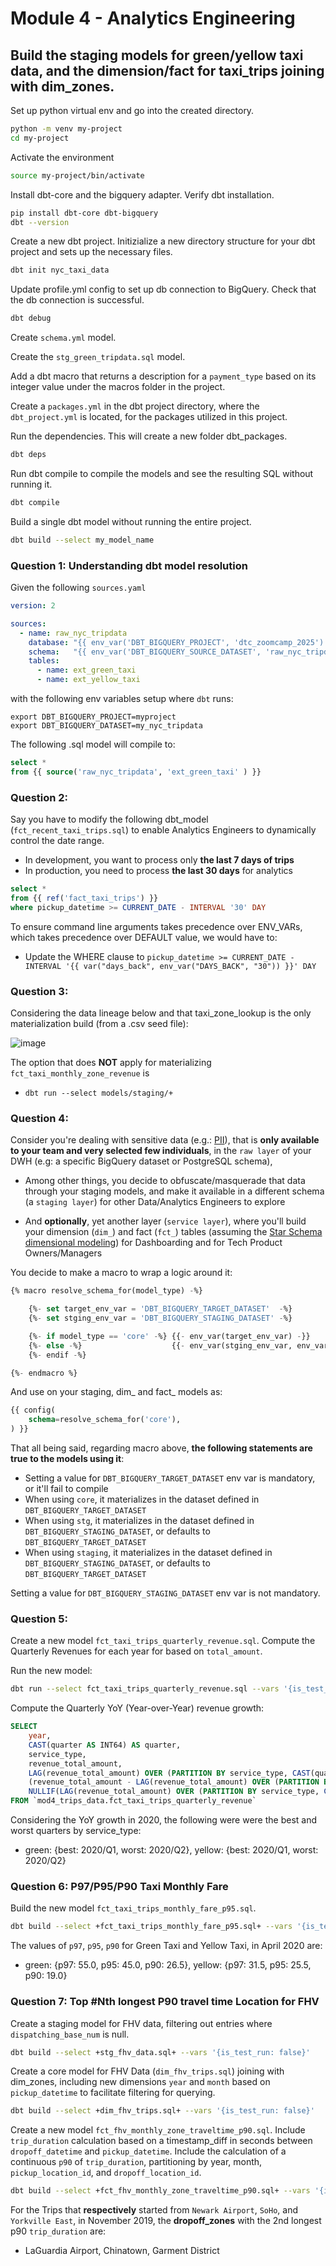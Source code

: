 # Module 4 - Analytics Engineering

## Build the staging models for green/yellow taxi data, and the dimension/fact for taxi_trips joining with dim_zones.

Set up python virtual env and go into the created directory. 
```bash
python -m venv my-project
cd my-project
```

Activate the environment 
```bash 
source my-project/bin/activate
```

Install dbt-core and the bigquery adapter. Verify dbt installation.
```bash
pip install dbt-core dbt-bigquery
dbt --version
```

Create a new dbt project. Initizialize a new directory structure for your dbt project and sets up the necessary files.
```bash 
dbt init nyc_taxi_data
```

Update profile.yml config to set up db connection to BigQuery. Check that the db connection is successful. 
```bash
dbt debug
```

Create `schema.yml` model. 

Create the `stg_green_tripdata.sql` model. 

Add a dbt macro that returns a description for a `payment_type` based on its integer value under the macros folder in the project. 

Create a `packages.yml` in the dbt project directory, where the `dbt_project.yml` is located, for the packages utilized in this project.

Run the dependencies. This will create a new folder dbt_packages.
```bash
dbt deps
```

Run dbt compile to compile the models and see the resulting SQL without running it. 
```bash 
dbt compile
```

Build a single dbt model without running the entire project. 
```bash
dbt build --select my_model_name
```


### Question 1: Understanding dbt model resolution

Given the following `sources.yaml`
```yaml
version: 2

sources:
  - name: raw_nyc_tripdata
    database: "{{ env_var('DBT_BIGQUERY_PROJECT', 'dtc_zoomcamp_2025') }}"
    schema:   "{{ env_var('DBT_BIGQUERY_SOURCE_DATASET', 'raw_nyc_tripdata') }}"
    tables:
      - name: ext_green_taxi
      - name: ext_yellow_taxi
```

with the following env variables setup where `dbt` runs:
```shell
export DBT_BIGQUERY_PROJECT=myproject
export DBT_BIGQUERY_DATASET=my_nyc_tripdata
```

The following .sql model will compile to:
```sql
select * 
from {{ source('raw_nyc_tripdata', 'ext_green_taxi' ) }}
```

### Question 2: 

Say you have to modify the following dbt_model (`fct_recent_taxi_trips.sql`) to enable Analytics Engineers to dynamically control the date range. 

- In development, you want to process only **the last 7 days of trips**
- In production, you need to process **the last 30 days** for analytics

```sql
select *
from {{ ref('fact_taxi_trips') }}
where pickup_datetime >= CURRENT_DATE - INTERVAL '30' DAY
```

To ensure command line arguments takes precedence over ENV_VARs, which takes precedence over DEFAULT value, we would have to:

- Update the WHERE clause to `pickup_datetime >= CURRENT_DATE - INTERVAL '{{ var("days_back", env_var("DAYS_BACK", "30")) }}' DAY`

### Question 3:

Considering the data lineage below and that taxi_zone_lookup is the only materialization build (from a .csv seed file):

![image](./homework_q2.png)

The option that does **NOT** apply for materializing `fct_taxi_monthly_zone_revenue` is 

- `dbt run --select models/staging/+`

### Question 4: 

Consider you're dealing with sensitive data (e.g.: [PII](https://en.wikipedia.org/wiki/Personal_data)), that is **only available to your team and very selected few individuals**, in the `raw layer` of your DWH (e.g: a specific BigQuery dataset or PostgreSQL schema), 

 - Among other things, you decide to obfuscate/masquerade that data through your staging models, and make it available in a different schema (a `staging layer`) for other Data/Analytics Engineers to explore

- And **optionally**, yet  another layer (`service layer`), where you'll build your dimension (`dim_`) and fact (`fct_`) tables (assuming the [Star Schema dimensional modeling](https://www.databricks.com/glossary/star-schema)) for Dashboarding and for Tech Product Owners/Managers

You decide to make a macro to wrap a logic around it:

```sql
{% macro resolve_schema_for(model_type) -%}

    {%- set target_env_var = 'DBT_BIGQUERY_TARGET_DATASET'  -%}
    {%- set stging_env_var = 'DBT_BIGQUERY_STAGING_DATASET' -%}

    {%- if model_type == 'core' -%} {{- env_var(target_env_var) -}}
    {%- else -%}                    {{- env_var(stging_env_var, env_var(target_env_var)) -}}
    {%- endif -%}

{%- endmacro %}
```

And use on your staging, dim_ and fact_ models as:
```sql
{{ config(
    schema=resolve_schema_for('core'), 
) }}
```

That all being said, regarding macro above, **the following statements are true to the models using it**:
- Setting a value for  `DBT_BIGQUERY_TARGET_DATASET` env var is mandatory, or it'll fail to compile
- When using `core`, it materializes in the dataset defined in `DBT_BIGQUERY_TARGET_DATASET`
- When using `stg`, it materializes in the dataset defined in `DBT_BIGQUERY_STAGING_DATASET`, or defaults to `DBT_BIGQUERY_TARGET_DATASET`
- When using `staging`, it materializes in the dataset defined in `DBT_BIGQUERY_STAGING_DATASET`, or defaults to `DBT_BIGQUERY_TARGET_DATASET`

Setting a value for `DBT_BIGQUERY_STAGING_DATASET` env var is not mandatory.

### Question 5:

Create a new model `fct_taxi_trips_quarterly_revenue.sql`. Compute the Quarterly Revenues for each year for based on `total_amount`.

Run the new model:
```bash
dbt run --select fct_taxi_trips_quarterly_revenue.sql --vars '{is_test_run: false}'
```

Compute the Quarterly YoY (Year-over-Year) revenue growth:
```sql
SELECT 
    year,
    CAST(quarter AS INT64) AS quarter,
    service_type,
    revenue_total_amount,
    LAG(revenue_total_amount) OVER (PARTITION BY service_type, CAST(quarter AS INT64) ORDER BY year) AS prev_year_revenue,
    (revenue_total_amount - LAG(revenue_total_amount) OVER (PARTITION BY service_type, CAST(quarter AS INT64) ORDER BY year)) / 
    NULLIF(LAG(revenue_total_amount) OVER (PARTITION BY service_type, CAST(quarter AS INT64) ORDER BY year), 0) AS yoy_growth
FROM `mod4_trips_data.fct_taxi_trips_quarterly_revenue`
```

Considering the YoY growth in 2020, the following were were the best and worst quarters by service_type:
- green: {best: 2020/Q1, worst: 2020/Q2}, yellow: {best: 2020/Q1, worst: 2020/Q2}

### Question 6: P97/P95/P90 Taxi Monthly Fare

Build the new model `fct_taxi_trips_monthly_fare_p95.sql`.
```bash
dbt build --select +fct_taxi_trips_monthly_fare_p95.sql+ --vars '{is_test_run: false}'
```
The values of `p97`, `p95`, `p90` for Green Taxi and Yellow Taxi, in April 2020 are:
- green: {p97: 55.0, p95: 45.0, p90: 26.5}, yellow: {p97: 31.5, p95: 25.5, p90: 19.0}

### Question 7: Top #Nth longest P90 travel time Location for FHV

Create a staging model for FHV data, filtering out entries where `dispatching_base_num` is null. 
```bash
dbt build --select +stg_fhv_data.sql+ --vars '{is_test_run: false}'
```

Create a core model for FHV Data (`dim_fhv_trips.sql`) joining with dim_zones, including new dimensions `year` and `month` based on `pickup_datetime` to facilitate filtering for querying. 
```bash
dbt build --select +dim_fhv_trips.sql+ --vars '{is_test_run: false}'
```

Create a new model `fct_fhv_monthly_zone_traveltime_p90.sql`. Include `trip_duration` calculation based on a timestamp_diff in seconds between `dropoff_datetime` and `pickup_datetime`. Include the calculation of a continuous `p90` of `trip_duration`, partitioning by year, month, `pickup_location_id`, and `dropoff_location_id`. 
```bash
dbt build --select +fct_fhv_monthly_zone_traveltime_p90.sql+ --vars '{is_test_run: false}'
```

For the Trips that **respectively** started from `Newark Airport`, `SoHo`, and `Yorkville East`, in November 2019, the **dropoff_zones** with the 2nd longest p90 `trip_duration` are:
- LaGuardia Airport, Chinatown, Garment District
